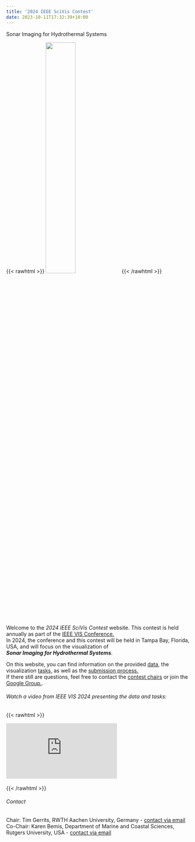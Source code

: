 ```yaml
---
title: '2024 IEEE SciVis Contest'
date: 2023-10-11T17:32:39+10:00
---
```


Sonar Imaging for Hydrothermal Systems

{{< rawhtml >}}
<img style="width:40%" src="Logo.png" />
{{< /rawhtml >}}

Welcome to the *2024 IEEE SciVis Contest* website.
This contest is held annually as part of the [IEEE VIS Conference.](http://ieeevis.org)  
In 2024, the conference and this contest will be held in Tampa Bay, Florida, USA, and will focus on the visualization of  
 ***Sonar Imaging for Hydrothermal Systems***.

On this website, you can find information on the provided [data,](/data) the visualization [tasks,](/tasks) as well as the [submission process.](/submission)  
If there still are questions, feel free to contact the [contest chairs](mailto:scivis_contest@ieeevis.org) or join the [Google Group.](https://groups.google.com/g/scivis2024).


###### Watch a video from IEEE VIS 2024 presenting the data and tasks:


{{< rawhtml >}}
<div class="video-container">
  <iframe src="https://www.youtube.com/embed/9PqgR_gTEjs" frameborder="0" allow="accelerometer; autoplay; encrypted-media; gyroscope; picture-in-picture" allowfullscreen></iframe>
</div>
<br>
{{< /rawhtml >}}

###### Contact
Chair: Tim Gerrits, RWTH Aachen University, Germany - [contact via email](mailto:gerrits@vis.rwth-aachen.de)  
Co-Chair: Karen Bemis, Department of Marine and Coastal Sciences, Rutgers University, USA - [contact via email](mailto:bemis@marine.rutgers.edu)